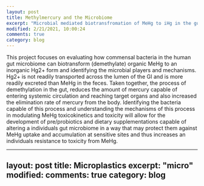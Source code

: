 ```yaml
---
layout: post
title: Methylmercury and the Microbiome
excerpt: "Microbial mediated biotransfromation of MeHg to iHg in the gut confers protection"
modified: 2/21/2021, 10:00:24
comments: true
category: blog
---
```

This project focuses on evaluating how commensal bacteria in the human gut microbiome can biotransform (demethylate) organic MeHg to an inorganic Hg2+ form and identifying the microbial players and mechanisms. Hg2+ is not readily transported across the lumen of the GI and is more readily excreted than MeHg in the feces. Taken together, the process of demethylation in the gut, reduces the amount of mercury capable of entering systemic circulation and reaching target organs and also increased the elimination rate of mercury from the body. Identifying the bacteria capable of this process and understanding the mechanisms of this process in modulating MeHg toxicokinetics and toxicity will allow for the development of pre/probiotics and dietary supplementations capable of altering a individuals gut microbiome in a way that may protect them against MeHg uptake and accumulation at sensitive sites and thus increases an individuals resistance to toxicity from MeHg.

---
layout: post
title: Microplastics
excerpt: "micro"
modified: 
comments: true
category: blog
--- 

